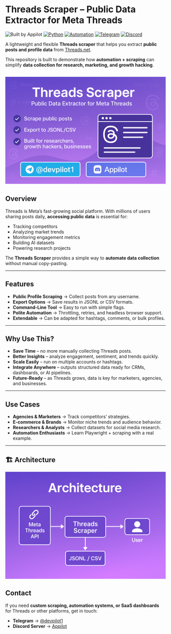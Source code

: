 # Threads Scraper – Public Data Extractor for Meta Threads
![Built by Appilot](https://img.shields.io/badge/Built%20by-Appilot-orange)
[![Python](https://img.shields.io/badge/Python-3.10%2B-blue)](#)
[![Automation](https://img.shields.io/badge/Automation-Social%20Media-green)](#)
[![Telegram](https://img.shields.io/badge/Telegram-@devpilot1-blue?logo=telegram)](https://t.me/devpilot1)
[![Discord](https://img.shields.io/badge/Discord-Appilot-5865F2?logo=discord&logoColor=white)](https://discord.gg/vBu9huKBvy)


A lightweight and flexible **Threads scraper** that helps you extract **public posts and profile data** from [Threads.net](https://www.threads.net/).  

This repository is built to demonstrate how **automation + scraping** can simplify **data collection for research, marketing, and growth hacking**.

##
![Hero](hero.png)
---

##  Overview
Threads is Meta’s fast-growing social platform. With millions of users sharing posts daily, **accessing public data** is essential for:  
- Tracking competitors  
- Analyzing market trends  
- Monitoring engagement metrics  
- Building AI datasets  
- Powering research projects  

The **Threads Scraper** provides a simple way to **automate data collection** without manual copy-pasting.  

---

##  Features
- **Public Profile Scraping** → Collect posts from any username.  
- **Export Options** → Save results in JSONL or CSV formats.  
- **Command-Line Tool** → Easy to run with simple flags.  
- **Polite Automation** → Throttling, retries, and headless browser support.  
- **Extendable** → Can be adapted for hashtags, comments, or bulk profiles.  

---

##  Why Use This?
-  **Save Time** – no more manually collecting Threads posts.  
-  **Better Insights** – analyze engagement, sentiment, and trends quickly.  
-  **Scale Easily** – run on multiple accounts or hashtags.  
-  **Integrate Anywhere** – outputs structured data ready for CRMs, dashboards, or AI pipelines.  
-  **Future-Ready** – as Threads grows, data is key for marketers, agencies, and businesses.  

---

##  Use Cases
- **Agencies & Marketers** → Track competitors’ strategies.  
- **E-commerce & Brands** → Monitor niche trends and audience behavior.  
- **Researchers & Analysts** → Collect datasets for social media research.  
- **Automation Enthusiasts** → Learn Playwright + scraping with a real example.  

---
## 🏗️ Architecture

![Architecture Diagram](architecture.png)

##  Contact
If you need **custom scraping, automation systems, or SaaS dashboards** for Threads or other platforms, get in touch:  

- **Telegram** → [@devpilot1](https://t.me/devpilot1)  
- **Discord Server** → [Appilot](https://discord.gg/vBu9huKBvy)  


